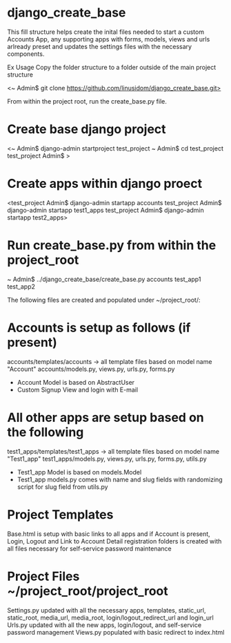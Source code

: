 # django_create_base

This fill structure helps create the inital files needed to start a custom Accounts App, any supporting apps with forms, models, views and urls arlready preset and updates the settings files with the necessary components.

Ex Usage
Copy the folder structure to a folder outside of the main project structure

<~ Admin$ git clone https://github.com/linusidom/django_create_base.git> 

From within the project root, run the create_base.py file.

# Create base django project
<~ Admin$ django-admin startproject test_project
~ Admin$ cd test_project
test_project Admin$ >

# Create apps within django proect
<test_project Admin$ django-admin startapp accounts
test_project Admin$ django-admin startapp test1_apps
test_project Admin$ django-admin startapp test2_apps>

# Run create_base.py from within the project_root
~ Admin$ ../django_create_base/create_base.py accounts test_app1 test_app2

The following files are created and populated under ~/project_root/:

# Accounts is setup as follows (if present)
accounts/templates/accounts -> all template files based on model name "Account"
accounts/models.py, views.py, urls.py, forms.py
- Account Model is based on AbstractUser
- Custom Signup View and login with E-mail

# All other apps are setup based on the following

test1_apps/templates/test1_apps -> all template files based on model name "Test1_app"
test1_apps/models.py, views.py, urls.py, forms.py, utils.py
- Test1_app Model is based on models.Model
- Test1_app models.py comes with name and slug fields with randomizing script for slug field from utils.py

# Project Templates
Base.html is setup with basic links to all apps and if Account is present, Login, Logout and Link to Account Detail
registration folders is created with all files necessary for self-service password maintenance

# Project Files ~/project_root/project_root
Settings.py updated with all the necessary apps, templates, static_url, static_root, media_url, media_root, login/logout_redirect_url and login_url
Urls.py updated with all the new apps, login/logout, and self-service password management
Views.py populated with basic redirect to index.html



